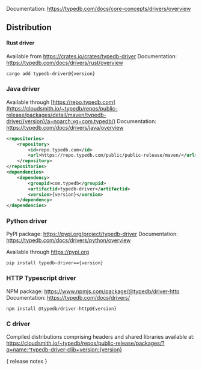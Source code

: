 Documentation: https://typedb.com/docs/core-concepts/drivers/overview

## Distribution

#### Rust driver

Available from https://crates.io/crates/typedb-driver
Documentation: https://typedb.com/docs/drivers/rust/overview


```sh
cargo add typedb-driver@{version}
```


### Java driver

Available through [https://repo.typedb.com](https://cloudsmith.io/~typedb/repos/public-release/packages/detail/maven/typedb-driver/{version}/a=noarch;xg=com.typedb/)
Documentation: https://typedb.com/docs/drivers/java/overview

```xml
<repositories>
    <repository>
        <id>repo.typedb.com</id>
        <url>https://repo.typedb.com/public/public-release/maven/</url>
    </repository>
</repositories>
<dependencies>
    <dependency>
        <groupid>com.typedb</groupid>
        <artifactid>typedb-driver</artifactid>
        <version>{version}</version>
    </dependency>
</dependencies>
```

### Python driver

PyPI package: https://pypi.org/project/typedb-driver
Documentation: https://typedb.com/docs/drivers/python/overview

Available through https://pypi.org

[//]: # (TODO: Python's RC/Alpha/Beta versions are formatted differently. Don't foget to update manually until we make an automation)
```
pip install typedb-driver=={version}
```

### HTTP Typescript driver

[//]: # (TODO: Update docs link)

NPM package: https://www.npmjs.com/package/@typedb/driver-http
Documentation: https://typedb.com/docs/drivers/

```
npm install @typedb/driver-http@{version}
```

### C driver

Compiled distributions comprising headers and shared libraries available at: https://cloudsmith.io/~typedb/repos/public-release/packages/?q=name:^typedb-driver-clib+version:{version}

{ release notes }
